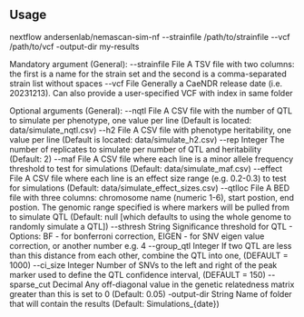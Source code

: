 ## Usage

nextflow andersenlab/nemascan-sim-nf --strainfile /path/to/strainfile --vcf /path/to/vcf -output-dir my-results

Mandatory argument (General):
--strainfile      File               A TSV file with two columns: the first is a name for the strain set and the second is a comma-separated strain list without spaces
--vcf             File               Generally a CaeNDR release date (i.e. 20231213). Can also provide a user-specified VCF with index in same folder

Optional arguments (General):
--nqtl            File               A CSV file with the number of QTL to simulate per phenotype, one value per line (Default is located: data/simulate_nqtl.csv)
--h2              File               A CSV file with phenotype heritability, one value per line (Default is located: data/simulate_h2.csv)
--rep             Integer            The number of replicates to simulate per number of QTL and heritability (Default: 2)
--maf             File               A CSV file where each line is a minor allele frequency threshold to test for simulations (Default: data/simulate_maf.csv)
--effect          File               A CSV file where each line is an effect size range (e.g. 0.2-0.3) to test for simulations (Default: data/simulate_effect_sizes.csv)
--qtlloc          File               A BED file with three columns: chromosome name (numeric 1-6), start postion, end postion. The genomic range specified is where markers will be pulled from to simulate QTL (Default: null [which defaults to using the whole genome to randomly simulate a QTL])
--sthresh         String             Significance threshold for QTL - Options: BF - for bonferroni correction, EIGEN - for SNV eigen value correction, or another number e.g. 4
--group_qtl       Integer            If two QTL are less than this distance from each other, combine the QTL into one, (DEFAULT = 1000)
--ci_size         Integer            Number of SNVs to the left and right of the peak marker used to define the QTL confidence interval, (DEFAULT = 150)
--sparse_cut      Decimal            Any off-diagonal value in the genetic relatedness matrix greater than this is set to 0 (Default: 0.05)
-output-dir       String             Name of folder that will contain the results (Default: Simulations_{date})
